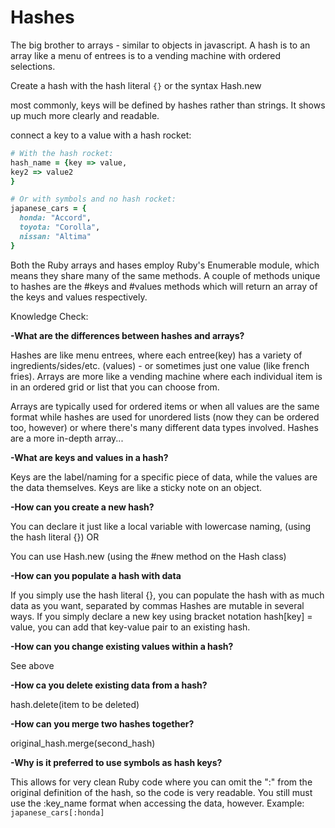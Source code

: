 # Hashes

The big brother to arrays - similar to objects in javascript. A hash is to an array like a menu of entrees is to a vending machine with ordered selections.

Create a hash with the hash literal `{}` or the syntax Hash.new

most commonly, keys will be defined by hashes rather than strings. It shows up much more clearly and readable.

connect a key to a value with a hash rocket:

```ruby
# With the hash rocket:
hash_name = {key => value,
key2 => value2
}

# Or with symbols and no hash rocket:
japanese_cars = {
  honda: "Accord",
  toyota: "Corolla",
  nissan: "Altima"
}
```

Both the Ruby arrays and hases employ Ruby's Enumerable module, which means they share many of the same methods. A couple of methods unique to hashes are the #keys and #values methods which will return an array of the keys and values respectively.

Knowledge Check:

**-What are the differences between hashes and arrays?**

Hashes are like menu entrees, where each entree(key) has a variety of ingredients/sides/etc. (values) - or sometimes just one value (like french fries). Arrays are more like a vending machine where each individual item is in an ordered grid or list that you can choose from.

Arrays are typically used for ordered items or when all values are the same format while hashes are used for unordered lists (now they can be ordered too, however) or where there's many different data types involved. Hashes are a more in-depth array...

**-What are keys and values in a hash?**

Keys are the label/naming for a specific piece of data, while the values are the data themselves. Keys are like a sticky note on an object.

**-How can you create a new hash?**

You can declare it just like a local variable with lowercase naming, (using the hash literal {}) OR

You can use Hash.new (using the #new method on the Hash class)

**-How can you populate a hash with data**

If you simply use the hash literal {}, you can populate the hash with as much data as you want, separated by commas
Hashes are mutable in several ways. If you simply declare a new key using bracket notation hash[key] = value, you can add that key-value pair to an existing hash.

**-How can you change existing values within a hash?**

See above

**-How ca you delete existing data from a hash?**

hash.delete(item to be deleted)

**-How can you merge two hashes together?**

original_hash.merge(second_hash)

**-Why is it preferred to use symbols as hash keys?**

This allows for very clean Ruby code where you can omit the ":" from the original definition of the hash, so the code is very readable. You still must use the :key_name format when accessing the data, however. Example: `japanese_cars[:honda]`
